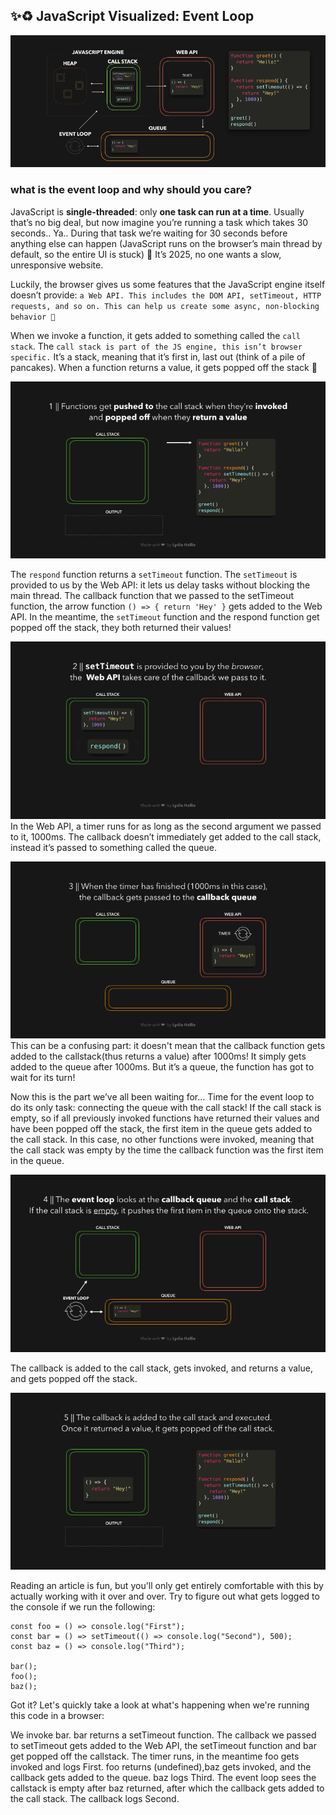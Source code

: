 ## ✨♻️ JavaScript Visualized: Event Loop

![event loop](img/01.webp)

### what is the event loop and why should you care?

JavaScript is **single-threaded**: only **one task can run at a time**. Usually that’s no big deal, but now imagine you’re running a task which takes 30 seconds.. Ya.. During that task we’re waiting for 30 seconds before anything else can happen (JavaScript runs on the browser’s main thread by default, so the entire UI is stuck) 😬 It’s 2025, no one wants a slow, unresponsive website.

Luckily, the browser gives us some features that the JavaScript engine itself doesn’t provide: `a Web API. This includes the DOM API, setTimeout, HTTP requests, and so on. This can help us create some async, non-blocking behavior 🚀`

When we invoke a function, it gets added to something called the `call stack`. The `call stack is part of the JS engine, this isn’t browser specific.` It’s a stack, meaning that it’s first in, last out (think of a pile of pancakes). When a function returns a value, it gets popped off the stack 👋

![call stack](./img/02.gif)

The `respond` function returns a `setTimeout` function. The `setTimeout` is provided to us by the Web API: it lets us delay tasks without blocking the main thread. The callback function that we passed to the setTimeout function, the arrow function `() => { return 'Hey' }` gets added to the Web API. In the meantime, the `setTimeout` function and the respond function get popped off the stack, they both returned their values!

![set time out](./img/03.gif)
In the Web API, a timer runs for as long as the second argument we passed to it, 1000ms. The callback doesn’t immediately get added to the call stack, instead it’s passed to something called the queue.

![alt](./img/04.gif)
This can be a confusing part: it doesn't mean that the callback function gets added to the callstack(thus returns a value) after 1000ms! It simply gets added to the queue after 1000ms. But it’s a queue, the function has got to wait for its turn!

Now this is the part we’ve all been waiting for… Time for the event loop to do its only task: connecting the queue with the call stack! If the call stack is empty, so if all previously invoked functions have returned their values and have been popped off the stack, the first item in the queue gets added to the call stack. In this case, no other functions were invoked, meaning that the call stack was empty by the time the callback function was the first item in the queue.

![alt](./img/05.gif)

The callback is added to the call stack, gets invoked, and returns a value, and gets popped off the stack.

![alt](./img/06.gif)

Reading an article is fun, but you'll only get entirely comfortable with this by actually working with it over and over. Try to figure out what gets logged to the console if we run the following:

```JS
const foo = () => console.log("First");
const bar = () => setTimeout(() => console.log("Second"), 500);
const baz = () => console.log("Third");

bar();
foo();
baz();

```

Got it? Let's quickly take a look at what's happening when we're running this code in a browser:

We invoke bar. bar returns a setTimeout function.
The callback we passed to setTimeout gets added to the Web API, the setTimeout function and bar get popped off the callstack.
The timer runs, in the meantime foo gets invoked and logs First. foo returns (undefined),baz gets invoked, and the callback gets added to the queue.
baz logs Third. The event loop sees the callstack is empty after baz returned, after which the callback gets added to the call stack.
The callback logs Second.
